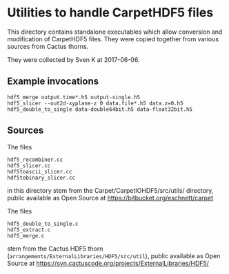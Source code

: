 # Utilities to handle CarpetHDF5 files

This directory contains standalone executables which allow conversion and
modification of CarpetHDF5 files. They were copied together from various
sources from Cactus thorns.

They were collected by Sven K at 2017-06-06.

## Example invocations

```
hdf5_merge output.time*.h5 output-single.h5
hdf5_slicer --out2d-xyplane-z 0 data.file*.h5 data.z=0.h5
hdf5_double_to_single data-double64bit.h5 data-float32bit.h5
```

## Sources

The files

```
hdf5_recombiner.cc
hdf5_slicer.cc
hdf5toascii_slicer.cc
hdf5tobinary_slicer.cc
```

in this directory stem from the Carpet/CarpetIOHDF5/src/utils/ directory, public
available as Open Source at https://bitbucket.org/eschnett/carpet

The files

```
hdf5_double_to_single.c
hdf5_extract.c
hdf5_merge.c
```

stem from the Cactus HDF5 thorn (`arrangements/ExternalLibraries/HDF5/src/util`),
public available as Open Source at https://svn.cactuscode.org/projects/ExternalLibraries/HDF5/

